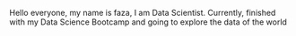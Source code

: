 Hello everyone, my name is faza, I am Data Scientist. Currently, finished with my Data Science Bootcamp and going to explore the data of the world

<!---
Fazasn/Fazasn is a ✨ special ✨ repository because its `README.md` (this file) appears on your GitHub profile.
You can click the Preview link to take a look at your changes.
--->
